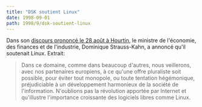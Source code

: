 ```yaml
---
title: "DSK soutient Linux"
date: 1998-09-01
path: 1998/9/dsk-soutient-linux
---
```


<P>
Dans son <A HREF="http://www.finances.gouv.fr/discours/sk980828.htm">discours prononcé le 28 août à Hourtin</A>, le ministre de l'économie, des
finances et de l'industrie, Dominique Strauss-Kahn, a annoncé qu'il
soutenait Linux. Extrait:
</P>

<BLOCKQUOTE>
Dans ce domaine, comme dans beaucoup d'autres, nous veillerons, avec nos
partenaires europiens, à ce qu'une offre pluraliste soit possible, pour éviter
tout monopole, ou toute tentation hégémonique, préjudiciable à un
développement harmonieux de la société de l'information. N'oublions pas la
révolution apportée par Internet et qu'illustre l'importance croissante des
logiciels libres comme Linux.
</BLOCKQUOTE>


